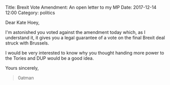Title: Brexit Vote Amendment: An open letter to my MP
Date: 2017-12-14 12:00
Category: politics

Dear Kate Hoey,

I'm astonished you voted against the amendment today which, as I understand it, it gives you a  legal guarantee of a vote on the final Brexit deal struck with Brussels.

I would be very interested to know why you thought handing more power to the Tories and DUP would be a good idea.

Yours sincerely,

> 0atman
